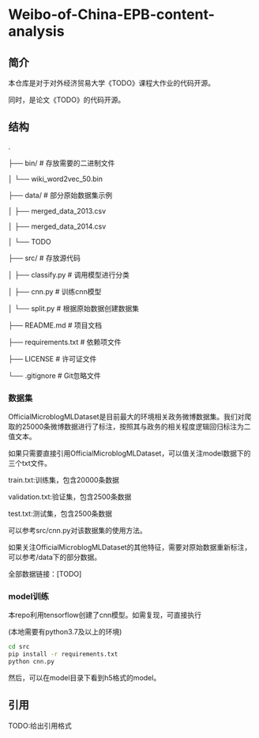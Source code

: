# Weibo-of-China-EPB-content-analysis

## 简介
本仓库是对于对外经济贸易大学《TODO》课程大作业的代码开源。

同时，是论文《TODO》的代码开源。

## 结构

.

├── bin/                    # 存放需要的二进制文件

│   └── wiki_word2vec_50.bin

├── data/                   # 部分原始数据集示例

│   ├── merged_data_2013.csv

│   ├── merged_data_2014.csv

│   └── TODO

├── src/                    # 存放源代码

│   ├── classify.py         # 调用模型进行分类

│   ├── cnn.py              # 训练cnn模型

│   └── split.py            # 根据原始数据创建数据集

├── README.md               # 项目文档

├── requirements.txt        # 依赖项文件

├── LICENSE                 # 许可证文件

└── .gitignore              # Git忽略文件

### 数据集

OfficialMicroblogMLDataset是目前最大的环境相关政务微博数据集。我们对爬取的25000条微博数据进行了标注，按照其与政务的相关程度逻辑回归标注为二值文本。

如果只需要直接引用OfficialMicroblogMLDataset，可以值关注model数据下的三个txt文件。

train.txt:训练集，包含20000条数据

validation.txt:验证集，包含2500条数据

test.txt:测试集，包含2500条数据

可以参考src/cnn.py对该数据集的使用方法。

如果关注OfficialMicroblogMLDataset的其他特征，需要对原始数据重新标注，可以参考/data下的部分数据。

全部数据链接：[TODO]

### model训练

本repo利用tensorflow创建了cnn模型。如需复现，可直接执行

(本地需要有python3.7及以上的环境)

```bash
cd src
pip install -r requirements.txt
python cnn.py
```

然后，可以在model目录下看到h5格式的model。

## 引用

TODO:给出引用格式




